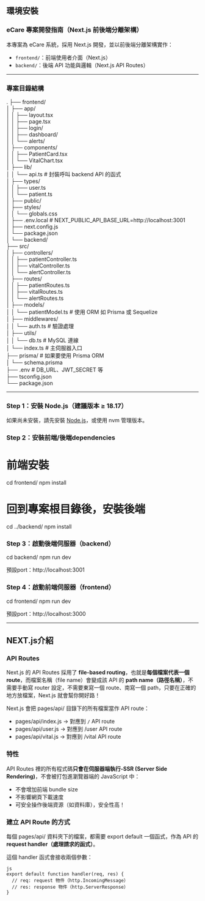 ## 環境安裝

### eCare 專案開發指南（Next.js 前後端分離架構）

本專案為 eCare 系統，採用 Next.js 開發，並以前後端分離架構實作：

- `frontend/`：前端使用者介面（Next.js）
- `backend/`：後端 API 功能與邏輯（Next.js API Routes）

---

### 專案目錄結構

.
├── frontend/     
│   ├── app/      
│   │   ├── layout.tsx      
│   │   ├── page.tsx        
│   │   ├── login/        
│   │   ├── dashboard/        
│   │   └── alerts/         
│   ├── components/           
│   │   ├── PatientCard.tsx         
│   │   └── VitalChart.tsx      
│   ├── lib/          
│   │   └── api.ts           # 封裝呼叫 backend API 的函式          
│   ├── types/        
│   │   ├── user.ts       
│   │   └── patient.ts        
│   ├── public/       
│   ├── styles/       
│   │   └── globals.css       
│   ├── .env.local           # NEXT_PUBLIC_API_BASE_URL=http://localhost:3001       
│   ├── next.config.js          
│   └── package.json        
│
└── backend/        
    ├── src/        
    │   ├── controllers/        
    │   │   ├── patientController.ts        
    │   │   ├── vitalController.ts        
    │   │   └── alertController.ts          
    │   ├── routes/         
    │   │   ├── patientRoutes.ts        
    │   │   ├── vitalRoutes.ts        
    │   │   └── alertRoutes.ts      
    │   ├── models/           
    │   │   └── patientModel.ts   # 使用 ORM 如 Prisma 或 Sequelize           
    │   ├── middlewares/              
    │   │   └── auth.ts           # 驗證處理        
    │   ├── utils/          
    │   │   └── db.ts             # MySQL 連線          
    │   └── index.ts              # 主伺服器入口      
    ├── prisma/                   # 如果要使用 Prisma ORM         
    │   └── schema.prisma           
    ├── .env                      # DB_URL、JWT_SECRET 等             
    ├── tsconfig.json           
    └── package.json            



---

### Step 1：安裝 Node.js（建議版本 ≥ 18.17）

如果尚未安裝，請先安裝 [Node.js](https://nodejs.org/)，或使用 nvm 管理版本。

### Step 2：安裝前端/後端dependencies

# 前端安裝

cd frontend/
npm install

# 回到專案根目錄後，安裝後端

cd ../backend/
npm install

### Step 3：啟動後端伺服器（backend）

cd backend/
npm run dev

預設port：http://localhost:3001

### Step 4：啟動前端伺服器（frontend）

cd frontend/
npm run dev

預設port：http://localhost:3000

---

## NEXT.js介紹

### API Routes

Next.js 的 API Routes 採用了 **file-based routing**，也就是**每個檔案代表一個 route**，而檔案名稱（file name）會變成該 API 的 **path name（路徑名稱）**，不需要手動寫 router 設定，不需要東寫一個 route、南寫一個 path，只要在正確的地方放檔案，Next.js 就會幫你開好路！

Next.js 會把 pages/api/ 目錄下的所有檔案當作 API route：

- pages/api/index.js → 對應到 `/` API route
- pages/api/user.js → 對應到 /user API route
- pages/api/vital.js → 對應到 /vital API route

### 特性

API Routes 裡的所有程式碼**只會在伺服器端執行-SSR (Server Side Rendering)**，不會被打包進瀏覽器端的 JavaScript 中：

- 不會增加前端 bundle size
- 不影響網頁下載速度
- 可安全操作後端資源（如資料庫），安全性高！

### 建立 API Route 的方式

每個 pages/api/ 資料夾下的檔案，都需要 export default 一個函式，作為 API 的 **request handler（處理請求的函式）**。

這個 handler 函式會接收兩個參數：

```
js
export default function handler(req, res) {
  // req: request 物件（http.IncomingMessage）
  // res: response 物件（http.ServerResponse）
}

```